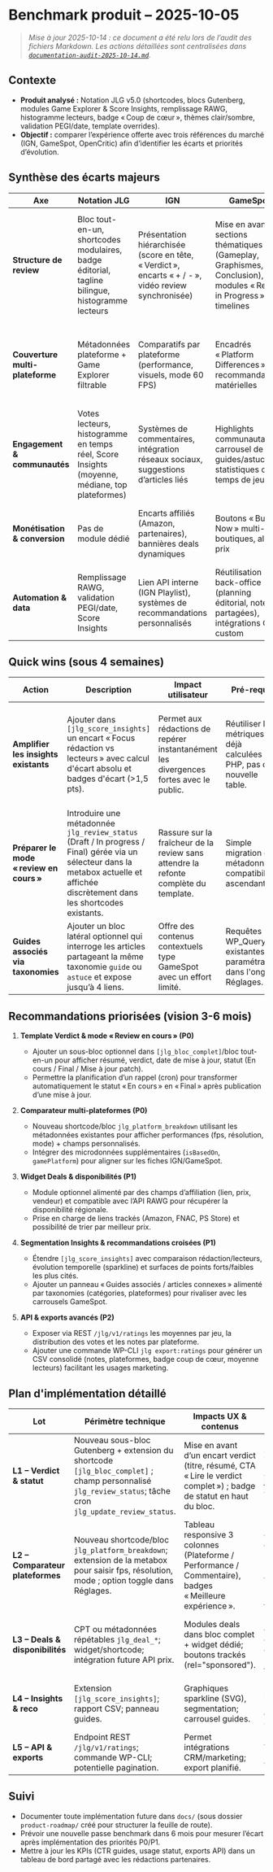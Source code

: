 # Benchmark produit – 2025-10-05

> _Mise à jour 2025-10-14 : ce document a été relu lors de l’audit des fichiers Markdown. Les actions détaillées sont centralisées dans [`documentation-audit-2025-10-14.md`](documentation-audit-2025-10-14.md)._

## Contexte
- **Produit analysé :** Notation JLG v5.0 (shortcodes, blocs Gutenberg, modules Game Explorer & Score Insights, remplissage RAWG, histogramme lecteurs, badge « Coup de cœur », thèmes clair/sombre, validation PEGI/date, template overrides).
- **Objectif :** comparer l’expérience offerte avec trois références du marché (IGN, GameSpot, OpenCritic) afin d’identifier les écarts et priorités d’évolution.

## Synthèse des écarts majeurs
| Axe | Notation JLG | IGN | GameSpot | OpenCritic | Opportunités |
| --- | --- | --- | --- | --- | --- |
| **Structure de review** | Bloc tout-en-un, shortcodes modulaires, badge éditorial, tagline bilingue, histogramme lecteurs | Présentation hiérarchisée (score en tête, « Verdict », encarts « + / - », vidéo review synchronisée) | Mise en avant de sections thématiques (Gameplay, Graphismes, Conclusion), modules « Review in Progress » et timelines | Agrégation multi-critiques avec indicateurs « Top Critic Average », « Critics Recommend », résumé automatique | Ajouter un template « Verdict » enrichi (résumé + CTA), prise en charge d’un mode « Review en cours » et mise en page multi-sections paramétrable. |
| **Couverture multi-plateforme** | Métadonnées plateforme + Game Explorer filtrable | Comparatifs par plateforme (performance, visuels, mode 60 FPS) | Encadrés « Platform Differences » et recommandations matérielles | Regroupement par plateforme + lien vers versions spécifiques | Ajouter un composant de comparatif plateformes (tableau performances, patches, recommandations). |
| **Engagement & communautés** | Votes lecteurs, histogramme en temps réel, Score Insights (moyenne, médiane, top plateformes) | Systèmes de commentaires, intégration réseaux sociaux, suggestions d’articles liés | Highlights communautaires, carrousel de guides/astuces, statistiques de temps de jeu | Suivi d’activité critique (Trending, Hype Meter) | Enrichir Score Insights avec segmentation (lecteurs vs rédaction), ajouter modules « Guides associés » et badges sociaux partageables. |
| **Monétisation & conversion** | Pas de module dédié | Encarts affiliés (Amazon, partenaires), bannières deals dynamiques | Boutons « Buy Now » multi-boutiques, alertes prix | Agrégateur de prix & disponibilité, wishlist | Créer un widget « Deals & disponibilités » intégrable dans bloc complet (affiliation, stocks). |
| **Automation & data** | Remplissage RAWG, validation PEGI/date, Score Insights | Lien API interne (IGN Playlist), systèmes de recommandations personnalisés | Réutilisation back-office (planning éditorial, notes partagées), intégrations CMS custom | API publique, export CSV, webhooks pour notifs | Étendre API REST du plugin (exposition des moyennes, insights, votes) et prévoir exports CSV automatiques. |

## Quick wins (sous 4 semaines)

| Action | Description | Impact utilisateur | Pré-requis | Indicateurs de succès |
| --- | --- | --- | --- | --- |
| **Amplifier les insights existants** | Ajouter dans `[jlg_score_insights]` un encart « Focus rédaction vs lecteurs » avec calcul d'écart absolu et badges d'écart (>1,5 pts). | Permet aux rédactions de repérer instantanément les divergences fortes avec le public. | Réutiliser les métriques déjà calculées en PHP, pas de nouvelle table. | Taux de clics sur les badges dans les tests A/B ; adoption par au moins 3 rédactions pilotes. |
| **Préparer le mode « review en cours »** | Introduire une métadonnée `jlg_review_status` (Draft / In progress / Final) gérée via un sélecteur dans la metabox actuelle et affichée discrètement dans les shortcodes existants. | Rassure sur la fraîcheur de la review sans attendre la refonte complète du template. | Simple migration de métadonnées, compatibilité ascendante. | 100 % des nouveaux tests utilisent le statut ; diminution des retours « review outdated ». |
| **Guides associés via taxonomies** | Ajouter un bloc latéral optionnel qui interroge les articles partageant la même taxonomie `guide` ou `astuce` et expose jusqu’à 4 liens. | Offre des contenus contextuels type GameSpot avec un effort limité. | Requêtes WP_Query existantes + paramétrage dans l'onglet Réglages. | CTR sur les guides > 8 % sur les pages tests. |

## Recommandations priorisées (vision 3-6 mois)
1. **Template Verdict & mode « Review en cours » (P0)**
   - Ajouter un sous-bloc optionnel dans `[jlg_bloc_complet]`/bloc tout-en-un pour afficher résumé, verdict, date de mise à jour, statut (En cours / Final / Mise à jour patch).
   - Permettre la planification d’un rappel (cron) pour transformer automatiquement le statut « En cours » en « Final » après publication d’une mise à jour.

2. **Comparateur multi-plateformes (P0)**
   - Nouveau shortcode/bloc `jlg_platform_breakdown` utilisant les métadonnées existantes pour afficher performances (fps, résolution, mode) + champs personnalisés.
   - Intégrer des microdonnées supplémentaires (`isBasedOn`, `gamePlatform`) pour aligner sur les fiches IGN/GameSpot.

3. **Widget Deals & disponibilités (P1)**
   - Module optionnel alimenté par des champs d’affiliation (lien, prix, vendeur) et compatible avec l’API RAWG pour récupérer la disponibilité régionale.
   - Prise en charge de liens trackés (Amazon, FNAC, PS Store) et possibilité de trier par meilleur prix.

4. **Segmentation Insights & recommandations croisées (P1)**
   - Étendre `[jlg_score_insights]` avec comparaison rédaction/lecteurs, évolution temporelle (sparkline) et surfaces de points forts/faibles les plus cités.
   - Ajouter un panneau « Guides associés / articles connexes » alimenté par taxonomies (catégories, plateformes) pour rivaliser avec les carrousels GameSpot.

5. **API & exports avancés (P2)**
   - Exposer via REST `/jlg/v1/ratings` les moyennes par jeu, la distribution des votes et les notes par plateforme.
   - Ajouter une commande WP-CLI `jlg export:ratings` pour générer un CSV consolidé (notes, plateformes, badge coup de cœur, moyenne lecteurs) facilitant les usages marketing.

## Plan d'implémentation détaillé

| Lot | Périmètre technique | Impacts UX & contenus | Dépendances | Points de vigilance |
| --- | --- | --- | --- | --- |
| **L1 – Verdict & statut** | Nouveau sous-bloc Gutenberg + extension du shortcode `[jlg_bloc_complet]` ; champ personnalisé `jlg_review_status`; tâche cron `jlg_update_review_status`. | Mise en avant d’un encart verdict (titre, résumé, CTA « Lire le verdict complet ») ; badge de statut en haut du bloc. | Synchronisation i18n (strings `__`/`_x`), mise à jour Schema JSON-LD (`reviewStatus`). | Assurer rétrocompatibilité avec thèmes surchargés ; ajouter tests PHPUnit sur le mapping statut → rendu. |
| **L2 – Comparateur plateformes** | Nouveau shortcode/bloc `jlg_platform_breakdown`; extension de la metabox pour saisir fps, résolution, mode ; option toggle dans Réglages. | Tableau responsive 3 colonnes (Plateforme / Performance / Commentaire), badges « Meilleure expérience ». | Données d'entrée : champs par plateforme ; potentiellement API tierces (Digital Foundry) en futur. | Gérer cas sans données (fallback); limiter largeur pour mobile (scroll horizontal ARIA). |
| **L3 – Deals & disponibilités** | CPT ou métadonnées répétables `jlg_deal_*`; widget/shortcode; intégration future API prix. | Modules deals dans bloc complet + widget dédié; boutons trackés (rel="sponsored"). | UX : charte couleurs cohérente; compliance RGPD si tracking. | Sécuriser entrée URLs/prix; prévoir hook pour devs (filtre `jlg_deals_data`). |
| **L4 – Insights & reco** | Extension `[jlg_score_insights]`; rapport CSV; panneau guides. | Graphiques sparkline (SVG), segmentation; carrousel guides. | Bibliothèque sparkline (SVG natif) ou CSS; dépend de Quick win #3. | Performance requêtes agrégées; fallback quand peu de votes. |
| **L5 – API & exports** | Endpoint REST `/jlg/v1/ratings`; commande WP-CLI; potentielle pagination. | Permet intégrations CRM/marketing; export planifié. | Authentification (nonce, clés); doc API. | RGPD (anonymisation), limiter coût DB. |

## Suivi
- Documenter toute implémentation future dans `docs/` (sous dossier `product-roadmap/` créé pour structurer la feuille de route).
- Prévoir une nouvelle passe benchmark dans 6 mois pour mesurer l’écart après implémentation des priorités P0/P1.
- Mettre à jour les KPIs (CTR guides, usage statut, exports API) dans un tableau de bord partagé avec les rédactions partenaires.

